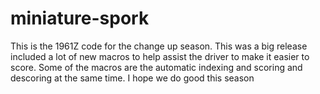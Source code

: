 # miniature-spork
This is the 1961Z code for the change up season. This was a big release included a lot of new macros to help assist the driver to make it easier to score. Some of the macros are the automatic indexing and scoring and descoring at the same time. I hope we do good this season
